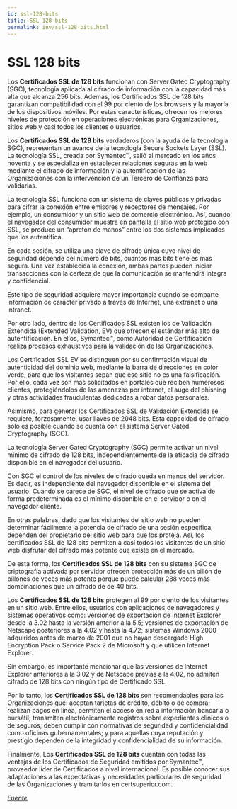 ```yaml
---
id: ssl-128-bits
title: SSL 128 bits
permalink: inv/ssl-128-bits.html
---
```

# SSL 128 bits

Los **Certificados SSL de 128 bits** funcionan con Server Gated Cryptography (SGC), tecnología aplicada al cifrado de información con la capacidad más alta que alcanza 256 bits. Además, los Certificados SSL de 128 bits garantizan compatibilidad con el 99 por ciento de los browsers y la mayoría de los dispositivos móviles. Por estas características, ofrecen los mejores niveles de protección en operaciones electrónicas para Organizaciones, sitios web y casi todos los clientes o usuarios.

Los **Certificados SSL de 128 bits** verdaderos (con la ayuda de la tecnología SGC), representan un avance de la tecnología Secure Sockets Layer (SSL). La tecnología SSL, creada por Symantec™, salió al mercado en los años noventa y se especializa en establecer relaciones seguras en la web mediante el cifrado de información y la autentificación de las Organizaciones con la intervención de un Tercero de Confianza para validarlas.

La tecnología SSL funciona con un sistema de claves públicas y privadas para cifrar la conexión entre emisores y receptores de mensajes. Por ejemplo, un consumidor y un sitio web de comercio electrónico. Así, cuando el navegador del consumidor muestra en pantalla el sitio web protegido con SSL, se produce un “apretón de manos” entre los dos sistemas implicados que los autentifica.

En cada sesión, se utiliza una clave de cifrado única cuyo nivel de seguridad depende del número de bits, cuantos más bits tiene es más segura. Una vez establecida la conexión, ambas partes pueden iniciar transacciones con la certeza de que la comunicación se mantendrá íntegra y confidencial.

Este tipo de seguridad adquiere mayor importancia cuando se comparte información de carácter privado a través de Internet, una extranet o una intranet.

Por otro lado, dentro de los Certificados SSL existen los de Validación Extendida (Extended Validation, EV) que ofrecen el estándar más alto de autentificación. En ellos, Symantec™, como Autoridad de Certificación realiza procesos exhaustivos para la validación de las Organizaciones.

Los Certificados SSL EV se distinguen por su confirmación visual de autenticidad del dominio web, mediante la barra de direcciones en color verde, para que los visitantes sepan que ese sitio no es una falsificación. Por ello, cada vez son más solicitados en portales que reciben numerosos clientes, protegiéndolos de las amenazas por internet, el auge del phishing y otras actividades fraudulentas dedicadas a robar datos personales.

Asimismo, para generar los Certificados SSL de Validación Extendida se requiere, forzosamente, usar llaves de 2048 bits. Esta capacidad de cifrado sólo es posible cuando se cuenta con el sistema Server Gated Cryptography (SGC).

La tecnología Server Gated Cryptography (SGC) permite activar un nivel mínimo de cifrado de 128 bits, independientemente de la eficacia de cifrado disponible en el navegador del usuario.

Con SGC el control de los niveles de cifrado queda en manos del servidor. Es decir, es independiente del navegador disponible en el sistema del usuario. Cuando se carece de SGC, el nivel de cifrado que se activa de forma predeterminada es el mínimo disponible en el servidor o en el navegador cliente.

En otras palabras, dado que los visitantes del sitio web no pueden determinar fácilmente la potencia de cifrado de una sesión específica, dependen del propietario del sitio web para que los proteja. Así, los certificados SSL de 128 bits permiten a casi todos los visitantes de un sitio web disfrutar del cifrado más potente que existe en el mercado.

De esta forma, los **Certificados SSL de 128 bits** con su sistema SGC de criptografía activada por servidor ofrecen protección más de un billón de billones de veces más potente porque puede calcular 288 veces más combinaciones que un cifrado de de 40 bits.

Los **Certificados SSL de 128 bits** protegen al 99 por ciento de los visitantes en un sitio web. Entre ellos, usuarios con aplicaciones de navegadores y sistemas operativos como: versiones de exportación de Internet Explorer desde la 3.02 hasta la versión anterior a la 5.5; versiones de exportación de Netscape posteriores a la 4.02 y hasta la 4.72; sistemas Windows 2000 adquiridos antes de marzo de 2001 que no hayan descargado High Encryption Pack o Service Pack 2 de Microsoft y que utilicen Internet Explorer.

Sin embargo, es importante mencionar que las versiones de Internet Explorer anteriores a la 3.02 y de Netscape previas a la 4.02, no admiten cifrado de 128 bits con ningún tipo de Certificado SSL.

Por lo tanto, los **Certificados SSL de 128 bits** son recomendables para las Organizaciones que: aceptan tarjetas de crédito, débito o de compra; realizan pagos en línea, permiten el acceso en red a información bancaria o bursátil; transmiten electrónicamente registros sobre expedientes clínicos o de seguros; deben cumplir con normativas de seguridad y confidencialidad como oficinas gubernamentales; y para aquellas cuya reputación y prestigio dependen de la integridad y confidencialidad de su información.

Finalmente, Los **Certificados SSL de 128 bits** cuentan con todas las ventajas de los Certificados de Seguridad emitidos por Symantec™, proveedor líder de Certificados a nivel internacional. Es posible conocer sus adaptaciones a las expectativas y necesidades particulares de seguridad de las Organizaciones y tramitarlos en certsuperior.com.

<a href="https://goo.gl/ZYJF0y" target="_blank">*Fuente*</a>
